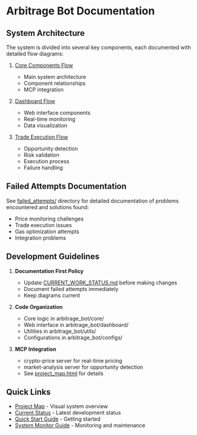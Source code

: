 # Arbitrage Bot Documentation

## System Architecture

The system is divided into several key components, each documented with detailed flow diagrams:

1. [Core Components Flow](CORE_FLOW.md)
   - Main system architecture
   - Component relationships
   - MCP integration

2. [Dashboard Flow](DASHBOARD_FLOW.md)
   - Web interface components
   - Real-time monitoring
   - Data visualization

3. [Trade Execution Flow](TRADE_FLOW.md)
   - Opportunity detection
   - Risk validation
   - Execution process
   - Failure handling

## Failed Attempts Documentation

See [failed_attempts/](failed_attempts/) directory for detailed documentation of problems encountered and solutions found:

- Price monitoring challenges
- Trade execution issues
- Gas optimization attempts
- Integration problems

## Development Guidelines

1. **Documentation First Policy**
   - Update [CURRENT_WORK_STATUS.md](../CURRENT_WORK_STATUS.md) before making changes
   - Document failed attempts immediately
   - Keep diagrams current

2. **Code Organization**
   - Core logic in arbitrage_bot/core/
   - Web interface in arbitrage_bot/dashboard/
   - Utilities in arbitrage_bot/utils/
   - Configurations in arbitrage_bot/configs/

3. **MCP Integration**
   - crypto-price server for real-time pricing
   - market-analysis server for opportunity detection
   - See [project_map.html](../project_map.html) for details

## Quick Links

- [Project Map](../project_map.html) - Visual system overview
- [Current Status](../CURRENT_WORK_STATUS.md) - Latest development status
- [Quick Start Guide](../QUICK_START_GUIDE.md) - Getting started
- [System Monitor Guide](../SYSTEM_MONITOR_GUIDE.md) - Monitoring and maintenance
